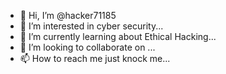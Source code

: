 - 👋 Hi, I’m @hacker71185
- 👀 I’m interested in cyber security...
- 🌱 I’m currently learning about Ethical Hacking...
- 💞️ I’m looking to collaborate on ...
- 📫 How to reach me just knock me...

<!---
hacker71185/hacker71185 is a ✨ special ✨ repository because its `README.md` (this file) appears on your GitHub profile.
You can click the Preview link to take a look at your changes.
--->
